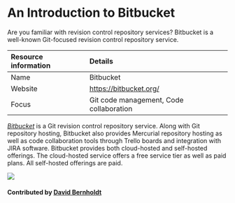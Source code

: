 # An Introduction to Bitbucket

Are you familiar with revision control repository services? Bitbucket is a well-known Git-focused revision control repository service.

Resource information | Details 
:--- | :--- 
Name  | Bitbucket
Website  | https://bitbucket.org/
Focus | Git code management, Code collaboration

*[Bitbucket](https://bitbucket.org/)* is a Git revision control repository service. Along with Git repository hosting, Bitbucket also provides Mercurial repository hosting as well as code collaboration tools through Trello boards and integration with JIRA software. Bitbucket provides both cloud-hosted and self-hosted offerings.  The cloud-hosted service offers a free service tier as well as paid plans.  All self-hosted offerings are paid.

<img src='https://github.com/betterscientificsoftware/images/raw/master/Logo-class-Bitbucket2x-blue.png' class='logo' />

<!--- Too large
![alt text](https://www.atlassian.com/dam/jcr:e2a6f06f-b3d5-4002-aed3-73539c56a2eb/bitbucket_rgb_slate.png "Bitbucket logl")
--->

#### Contributed by [David Bernholdt](http://github.com/bernhold "David Bernholdt")

<!---
Publish: yes
Categories: development
Topics: revision control
Tags: service, tool
Level: 2
Prerequisites: defaults
Aggregate: none
--->
